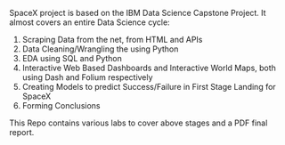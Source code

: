SpaceX project is based on the IBM Data Science Capstone Project. It almost covers an entire Data Science cycle:

1. Scraping Data from the net, from HTML and APIs
2. Data Cleaning/Wrangling the using Python
3. EDA using SQL and Python
4. Interactive Web Based Dashboards and Interactive World Maps, both using Dash and Folium respectively
5. Creating Models to predict Success/Failure in First Stage Landing for SpaceX
6. Forming Conclusions

This Repo contains various labs to cover above stages and a PDF final report.
